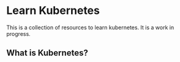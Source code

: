 # Learn Kubernetes

This is a collection of resources to learn kubernetes. It is a work in progress.

## What is Kubernetes?
